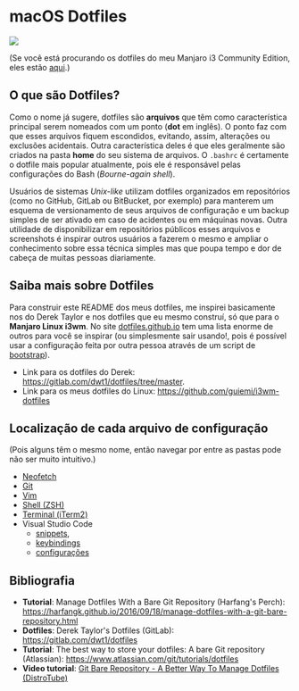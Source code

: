 # macOS Dotfiles

![](https://raw.githubusercontent.com/guiemi/mac-dotfiles/master/.screenshots/dotfiles-screenshot.png)

(Se você está procurando os dotfiles do meu Manjaro i3 Community Edition, eles estão [aqui](https://github.com/guiemi/i3wm-dotfiles).)

## O que são Dotfiles?

Como o nome já sugere, dotfiles são **arquivos** que têm como característica principal serem nomeados com um ponto  (**dot** em inglês). O ponto faz com que esses arquivos fiquem escondidos, evitando, assim, alterações ou exclusões acidentais. Outra característica deles é que eles geralmente são criados na pasta **home** do seu sistema de arquivos. O `.bashrc` é certamente o dotfile mais popular atualmente, pois ele é responsável pelas configurações do Bash (*Bourne-again shell*).

Usuários de sistemas *Unix-like* utilizam dotfiles organizados em repositórios (como no GitHub, GitLab ou BitBucket, por exemplo) para manterem um esquema de versionamento de seus arquivos de configuração e um backup simples de ser ativado em caso de acidentes ou em máquinas novas. Outra utilidade de disponibilizar em repositórios públicos esses arquivos e screenshots é inspirar outros usuários a fazerem o mesmo e ampliar o conhecimento sobre essa técnica simples mas que poupa tempo e dor de cabeça de muitas pessoas diariamente.



## Saiba mais sobre Dotfiles

Para construir este README dos meus dotfiles, me inspirei basicamente nos do Derek Taylor e nos dotfiles que eu mesmo construí, só que para o **Manjaro Linux i3wm**. No site [dotfiles.github.io](https://dotfiles.github.io/) tem uma lista enorme de outros para você se inspirar (ou simplesmente sair usando!, pois é possível usar a configuração feita por outra pessoa através de um script de [bootstrap](https://stackoverflow.com/a/1254561)).

* Link para os dotfiles do Derek: https://gitlab.com/dwt1/dotfiles/tree/master.
* Link para os meus dotfiles do Linux: https://github.com/guiemi/i3wm-dotfiles

## Localização de cada arquivo de configuração

(Pois alguns têm o mesmo  nome, então navegar por entre as pastas pode não ser muito intuitivo.)

* [Neofetch](https://github.com/guiemi/mac-dotfiles/blob/master/.config/neofetch/config.conf)
* [Git](https://github.com/guiemi/mac-dotfiles/blob/master/.gitconfig)
* [Vim](https://github.com/guiemi/mac-dotfiles/blob/master/.vimrc)
* [Shell (ZSH)](https://github.com/guiemi/mac-dotfiles/blob/master/.zshrc)
* [Terminal (iTerm2)](https://github.com/guiemi/mac-dotfiles/blob/master/com.googlecode.iterm2.plist)
* Visual Studio Code
  *  [snippets](https://github.com/guiemi/mac-dotfiles/blob/master/snippets/python.json), 
  * [keybindings](https://github.com/guiemi/mac-dotfiles/blob/master/keybindings.json)
  * [configurações](https://github.com/guiemi/mac-dotfiles/blob/master/settings.json)

## Bibliografia

* **Tutorial**: Manage Dotfiles With a Bare Git Repository (Harfang's Perch): https://harfangk.github.io/2016/09/18/manage-dotfiles-with-a-git-bare-repository.html
* **Dotfiles**: Derek Taylor's Dotfiles (GitLab): https://gitlab.com/dwt1/dotfiles
* **Tutorial**: The best way to store your dotfiles: A bare Git repository (Atlassian): https://www.atlassian.com/git/tutorials/dotfiles
* **Video tutorial**: [Git Bare Repository - A Better Way To Manage Dotfiles (DistroTube)](https://www.youtube.com/watch?v=tBoLDpTWVOM)